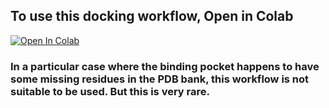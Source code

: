 

## To use this docking workflow, Open in Colab

[![Open In Colab](https://colab.research.google.com/assets/colab-badge.svg)](https://colab.research.google.com/github/quantaosun/Free_Induced_Fit_Docking/blob/main/Free_Cloud_Docking.ipynb)

### In a particular case where the binding pocket happens to have some missing residues in the PDB bank, this workflow is not suitable to be used. But this is very rare.




